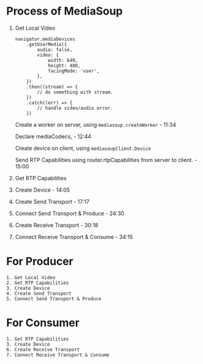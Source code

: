 # Process of MediaSoup
1. Get Local Video
    ```
    navigator.mediaDevices
        .getUserMedia({
            audio: false,
            video: {
                width: 640,
                height: 480,
                facingMode: 'user',
            },
        })
        .then((stream) => {
            // do something with stream.
        })
        .catch((err) => {
            // handle video/audio error.
        })
    ```
    Create a worker on server, using `mediasoup.createWorker` - 11:34

    Declare mediaCodecs, - 12:44

    Create device on client, using `mediasoupClient.Device`
    
    Send RTP Capabilities using router.rtpCapabilities from server to client. - 15:00

2. Get RTP Capabilities
3. Create Device - 14:05
4. Create Send Transport - 17:17
5. Connect Send Transport & Produce - 24:30
6. Create Receive Transport - 30:18
7. Connect Receive Transport & Consume - 34:15

# For Producer
    1. Get Local Video
    2. Get RTP Capabilities
    3. Create Device
    4. Create Send Transport
    5. Connect Send Transport & Produce

# For Consumer
    1. Get RTP Capabilities
    3. Create Device
    6. Create Receive Transport
    7. Connect Receive Transport & Consume